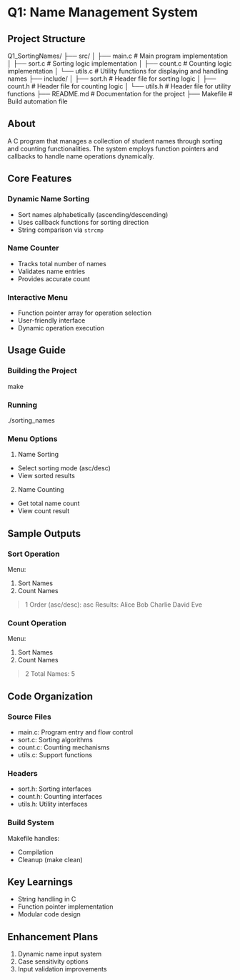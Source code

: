 # Q1: Name Management System
## Project Structure

Q1_SortingNames/
├── src/
│   ├── main.c           # Main program implementation
│   ├── sort.c           # Sorting logic implementation
│   ├── count.c          # Counting logic implementation
│   └── utils.c          # Utility functions for displaying and handling names
├── include/
│   ├── sort.h           # Header file for sorting logic
│   ├── count.h          # Header file for counting logic
│   └── utils.h          # Header file for utility functions
├── README.md            # Documentation for the project
├── Makefile             # Build automation file

## About
A C program that manages a collection of student names through sorting and counting functionalities. The system employs function pointers and callbacks to handle name operations dynamically.
## Core Features
### Dynamic Name Sorting
- Sort names alphabetically (ascending/descending)
- Uses callback functions for sorting direction
- String comparison via `strcmp`
### Name Counter
- Tracks total number of names
- Validates name entries
- Provides accurate count
### Interactive Menu
- Function pointer array for operation selection
- User-friendly interface
- Dynamic operation execution
## Usage Guide
### Building the Project
make
### Running
./sorting_names
### Menu Options
1. Name Sorting
  - Select sorting mode (asc/desc)
  - View sorted results
2. Name Counting
  - Get total name count
  - View count result
## Sample Outputs
### Sort Operation
Menu:
1. Sort Names
2. Count Names
> 1
Order (asc/desc): asc
Results:
Alice
Bob
Charlie
David
Eve
### Count Operation
Menu:
1. Sort Names
2. Count Names
> 2
Total Names: 5
## Code Organization
### Source Files
- main.c: Program entry and flow control
- sort.c: Sorting algorithms
- count.c: Counting mechanisms
- utils.c: Support functions
### Headers
- sort.h: Sorting interfaces
- count.h: Counting interfaces
- utils.h: Utility interfaces
### Build System
Makefile handles:
- Compilation
- Cleanup (make clean)
## Key Learnings
- String handling in C
- Function pointer implementation
- Modular code design
## Enhancement Plans
1. Dynamic name input system
2. Case sensitivity options
3. Input validation improvements
